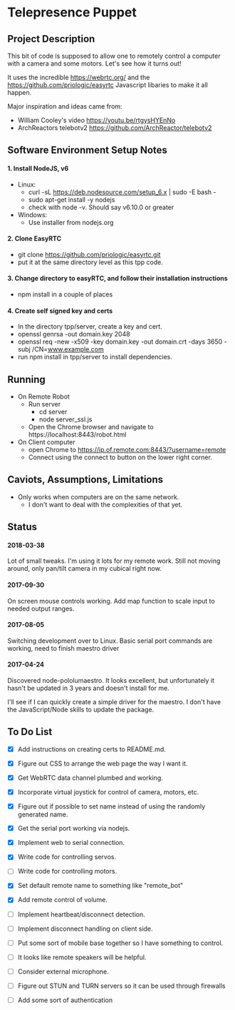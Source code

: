 
Telepresence Puppet
===================

Project Description
-------------------
This bit of code is supposed to allow one to remotely control a computer
with a camera and some motors. Let's see how it turns out!

It uses the incredible https://webrtc.org/ and the https://github.com/priologic/easyrtc
Javascript libaries to make it all happen.

Major inspiration and ideas came from:
  * William Cooley's video https://youtu.be/rtgysHYEnNo
  * ArchReactors telebotv2 https://github.com/ArchReactor/telebotv2

Software Environment Setup Notes
---------------------------------
#### 1. Install NodeJS, v6
  * Linux:
    * curl -sL https://deb.nodesource.com/setup_6.x | sudo -E bash -
    * sudo apt-get install -y nodejs
    * check with node -v. Should say v6.10.0 or greater
  * Windows:
    * Use installer from nodejs.org
#### 2. Clone EasyRTC
  * git clone https://github.com/priologic/easyrtc.git
  * put it at the same directory level as this tpp code.
#### 3. Change directory to easyRTC, and follow their installation instructions
  * npm install in a couple of places
#### 4. Create self signed key and certs
  * In the directory tpp/server, create a key and cert.
  * openssl genrsa -out domain.key 2048
  * openssl req -new -x509 -key domain.key -out domain.crt -days 3650 -subj /CN=www.example.com
  * run npm install in tpp/server to install dependencies.
  

Running
---------------------------------
* On Remote Robot
  * Run server
    * cd server
    * node server_ssl.js
  * Open the Chrome browser and navigate to https://localhost:8443/robot.html
* On Client computer
  * open Chrome to https://ip.of.remote.com:8443/?username=remote
  * Connect using the connect to button on the lower right corner.
  
Caviots, Assumptions, Limitations
----------------------------------
* Only works when computers are on the same network. 
  * I don't want to deal with the complexities of that yet.

Status
----------------------------------
#### 2018-03-38
  Lot of small tweaks. I'm using it lots for my remote work.
  Still not moving around, only pan/tilt camera in my cubical right now.

#### 2017-09-30
  On screen mouse controls working.
  Add map function to scale input to needed output ranges.
  
#### 2017-08-05
  Switching development over to Linux.
  Basic serial port commands are working, need to finish maestro driver
  
#### 2017-04-24
  Discovered node-pololumaestro. It looks excellent, but
  unfortunately it hasn't be updated in 3 years and doesn't install
  for me.
  
  I'll see if I can quickly create a simple driver for the maestro. I
  don't have the JavaScript/Node skills to update the package.

To Do List
----------
- [X] Add instructions on creating certs to README.md.
- [X] Figure out CSS to arrange the web page the way I want it.
- [X] Get WebRTC data channel plumbed and working.
- [X] Incorporate virtual joystick for control of camera, motors, etc.
- [X] Figure out if possible to set name instead of using the randomly generated name.
- [X] Get the serial port working via nodejs.
- [X] Implement web to serial connection.
- [X] Write code for controlling servos.
- [ ] Write code for controlling motors.
- [X] Set default remote name to something like "remote_bot"
- [X] Add remote control of volume.
- [ ] Implement heartbeat/disconnect detection.
- [ ] Implement disconnect handling on client side.
- [ ] Put some sort of mobile base together so I have something to control.
- [ ] It looks like remote speakers will be helpful.
- [ ] Consider external microphone.
- [ ] Figure out STUN and TURN servers so it can be used through firewalls
- [ ] Add some sort of authentication

